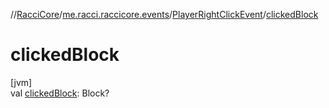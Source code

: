 //[RacciCore](../../../index.md)/[me.racci.raccicore.events](../index.md)/[PlayerRightClickEvent](index.md)/[clickedBlock](clicked-block.md)

# clickedBlock

[jvm]\
val [clickedBlock](clicked-block.md): Block?
